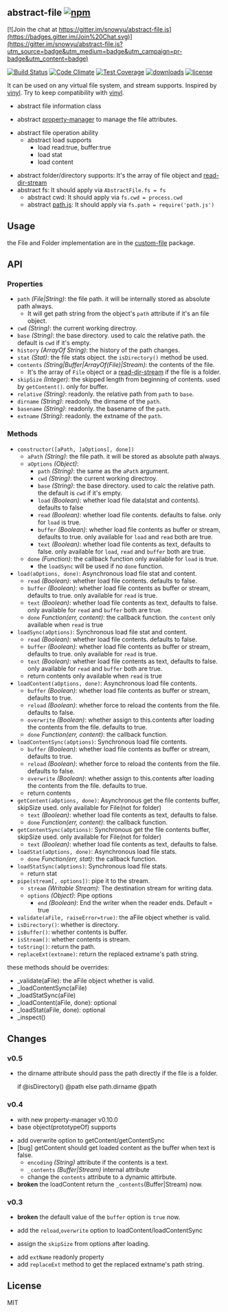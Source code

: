 ## abstract-file [![npm](https://img.shields.io/npm/v/abstract-file.svg)](https://npmjs.org/package/abstract-file)

[![Join the chat at https://gitter.im/snowyu/abstract-file.js](https://badges.gitter.im/Join%20Chat.svg)](https://gitter.im/snowyu/abstract-file.js?utm_source=badge&utm_medium=badge&utm_campaign=pr-badge&utm_content=badge)

[![Build Status](https://img.shields.io/travis/snowyu/abstract-file.js/master.svg)](http://travis-ci.org/snowyu/abstract-file.js)
[![Code Climate](https://codeclimate.com/github/snowyu/abstract-file.js/badges/gpa.svg)](https://codeclimate.com/github/snowyu/abstract-file.js)
[![Test Coverage](https://codeclimate.com/github/snowyu/abstract-file.js/badges/coverage.svg)](https://codeclimate.com/github/snowyu/abstract-file.js/coverage)
[![downloads](https://img.shields.io/npm/dm/abstract-file.svg)](https://npmjs.org/package/abstract-file)
[![license](https://img.shields.io/npm/l/abstract-file.svg)](https://npmjs.org/package/abstract-file)

It can be used on any virtual file system, and stream supports. Inspired by [vinyl][vinyl].
Try to keep compatibility with [vinyl][vinyl].

[vinyl]:https://github.com/wearefractal/vinyl

+ abstract file information class
* abstract [property-manager](https://github.com/snowyu/property-manager.js) to manage the file attributes.
+ abstract file operation ability
  + abstract load supports
    * load read:true, buffer:true
    * load stat
    * load content
* abstract folder/directory supports: It's the array of file object and [read-dir-stream](https://github.com/snowyu/read-dir-stream.js)
* abstract fs: It should apply via `AbstractFile.fs = fs`
  * abstract cwd: It should apply via `fs.cwd = process.cwd`
  * abstract [path.js](https://github.com/snowyu/path.js): It should apply via `fs.path = require('path.js')`

## Usage

the File and Folder implementation are in the [custom-file](https://github.com/snowyu/custom-file.js) package.


## API

### Properties

* `path` *(File|String)*: the file path. it will be internally stored as absolute path always.
  * It will get path string from the object's `path` attribute if it's an file object.
* `cwd` *(String)*: the current working directroy.
* `base` *(String)*: the base directory. used to calc the relative path.
  the default is `cwd` if it's empty.
* `history` *(ArrayOf String)*: the history of the path changes.
* `stat` *(Stat)*: the file stats object. the `isDirectory()` method be used.
* `contents` *(String|Buffer|ArrayOf(File)|Stream)*: the contents of the file.
  * It's the array of `File` object or a [read-dir-stream](https://github.com/snowyu/read-dir-stream.js) if the file is a folder.
* `skipSize` *(Integer)*: the skipped length from beginning of contents. used by `getContent()`.
  only for buffer.
* `relative` *(String)*: readonly. the relative path from `path` to `base`.
* `dirname` *(String)*: readonly. the dirname of the `path`.
* `basename` *(String)*: readonly. the basename of the `path`.
* `extname` *(String)*: readonly. the extname of the `path`.


### Methods

* `constructor([aPath, ]aOptions[, done])`
  * `aPath` *(String)*: the file path. it will be stored as absolute path always.
  * `aOptions` *(Object)*:
    * `path` *(String)*: the same as the `aPath` argument.
    * `cwd` *(String)*: the current working directroy.
    * `base` *(String)*: the base directory. used to calc the relative path.
      the default is `cwd` if it's empty.
    * `load` *(Boolean)*: whether load file data(stat and contents). defaults to false
    * `read` *(Boolean)*: whether load file contents. defaults to false. only for `load` is true.
    * `buffer` *(Boolean)*: whether load file contents as buffer or stream, defaults to true.
       only available for `load` and `read` both are true.
    * `text` *(Boolean)*: whether load file contents as text, defaults to false.
       only available for `load`, `read` and `buffer` both are true.
  * `done` *(Function)*: the callback function only available for `load` is true.
    * the `loadSync` will be used if no `done` function.
* `load(aOptions, done)`: Asynchronous load file stat and content.
    * `read` *(Boolean)*: whether load file contents. defaults to false.
    * `buffer` *(Boolean)*: whether load file contents as buffer or stream, defaults to true.
       only available for `read` is true.
    * `text` *(Boolean)*: whether load file contents as text, defaults to false.
       only available for `read` and `buffer` both are true.
  * `done` *Function(err, content)*: the callback function. the `content` only available when `read` is true
* `loadSync(aOptions)`: Synchronous load file stat and content.
    * `read` *(Boolean)*: whether load file contents. defaults to false.
    * `buffer` *(Boolean)*: whether load file contents as buffer or stream, defaults to true.
       only available for `read` is true.
    * `text` *(Boolean)*: whether load file contents as text, defaults to false.
       only available for `read` and `buffer` both are true.
    * return contents only available when `read` is true
* `loadContent(aOptions, done)`: Asynchronous load file contents.
    * `buffer` *(Boolean)*: whether load file contents as buffer or stream, defaults to true.
    * `reload` *(Boolean)*: whether force to reload the contents from the file. defaults to false.
    * `overwrite` *(Boolean)*: whether assign to this.contents after loading the contents from the file. defaults to true.
  * `done` *Function(err, content)*: the callback function.
* `loadContentSync(aOptions)`: Synchronous load file contents.
    * `buffer` *(Boolean)*: whether load file contents as buffer or stream, defaults to true.
    * `reload` *(Boolean)*: whether force to reload the contents from the file. defaults to false.
    * `overwrite` *(Boolean)*: whether assign to this.contents after loading the contents from the file. defaults to true.
    * return contents
* `getContent(aOptions, done)`: Asynchronous get the file contents buffer, skipSize used.
  only available for File(not for folder)
  * `text` *(Boolean)*: whether load file contents as text, defaults to false.
  * `done` *Function(err, content)*: the callback function.
* `getContentSync(aOptions)`: Synchronous get the file contents buffer, skipSize used.
  only available for File(not for folder)
  * `text` *(Boolean)*: whether load file contents as text, defaults to false.
* `loadStat(aOptions, done)`: Asynchronous load file stats.
  * `done` *Function(err, stat)*: the callback function.
* `loadStatSync(aOptions)`: Synchronous load file stats.
    * return stat
* `pipe(stream[, options])`: pipe it to the stream.
  * `stream` *(Writable Stream)*: The destination stream for writing data.
  * `options` *(Object)*: Pipe options
    * `end` *(Boolean)*: End the writer when the reader ends. Default = true
* `validate(aFile, raiseError=true)`: the aFile object whether is valid.
* `isDirectory()`: whether is directory.
* `isBuffer()`: whether contents is buffer.
* `isStream()`: whether contents is stream.
* `toString()`: return the path.
* `replaceExt(extname)`: return the replaced extname's path string.

these methods should be overrides:

* _validate(aFile): the aFile object whether is valid.
* _loadContentSync(aFile)
* _loadStatSync(aFile)
* _loadContent(aFile, done): optional
* _loadStat(aFile, done): optional
* _inspect()

## Changes

### v0.5

* the dirname attribute should pass the path directly if the file is a folder.

    if @isDirectory()
      @path
    else
      path.dirname @path

### v0.4

+ with new property-manager v0.10.0
+ base object(prototypeOf) supports
* add overwrite option to getContent/getContentSync
* [bug] getContent should get loaded content as the buffer when text is false.
  + `encoding` *(String)* attribute if the contents is a text.
  + `_contents` *(Buffer|Stream)* internal attribute
  * change the `contents` attribute to a dynamic attirbute.
* **broken** the loadContent return the `_contents`(Buffer|Stream) now.

### v0.3

* **broken** the default value of the `buffer` option is `true` now.
+ add the `reload`,`overwrite` option to loadContent/loadContentSync
* assign the `skipSize` from options after loading.
+ add `extName` readonly property
+ add `replaceExt` method to get the replaced extname's path string.

## License

MIT

